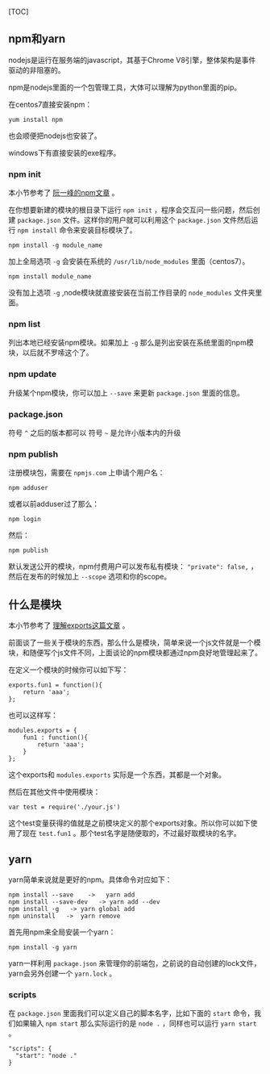 [TOC]

## npm和yarn

nodejs是运行在服务端的javascript，其基于Chrome V8引擎，整体架构是事件驱动的非阻塞的。

npm是nodejs里面的一个包管理工具，大体可以理解为python里面的pip。

在centos7直接安装npm：

```
yum install npm
```

也会顺便把nodejs也安装了。

windows下有直接安装的exe程序。

### npm init

本小节参考了 [阮一峰的npm文章](http://javascript.ruanyifeng.com/nodejs/npm.html) 。

在你想要新建的模块的根目录下运行 `npm init` ，程序会交互问一些问题，然后创建 `package.json` 文件。这样你的用户就可以利用这个 `package.json` 文件然后运行 `npm install` 命令来安装目标模块了。

```
npm install -g module_name
```

加上全局选项 `-g` 会安装在系统的 `/usr/lib/node_modules` 里面（centos7）。

```
npm install module_name
```

没有加上选项 `-g` ,node模块就直接安装在当前工作目录的 `node_modules` 文件夹里面。

### npm list

列出本地已经安装npm模块。如果加上 `-g` 那么是列出安装在系统里面的npm模块，以后就不罗嗦这个了。

### npm update

升级某个npm模块，你可以加上 `--save` 来更新 `package.json` 里面的信息。

### package.json

符号 `^` 之后的版本都可以
符号 `~` 是允许小版本内的升级

### npm publish

注册模块包，需要在 `npmjs.com` 上申请个用户名：

```
npm adduser
```

或者以前adduser过了那么：

```
npm login
```

然后：

```
npm publish
```

默认发送公开的模块，npm付费用户可以发布私有模块： `"private": false,` ，然后在发布的时候加上 `--scope` 选项和你的scope。

## 什么是模块

本小节参考了 [理解exports这篇文章](https://www.sitepoint.com/understanding-module-exports-exports-node-js/) 。

前面谈了一些关于模块的东西，那么什么是模块，简单来说一个js文件就是一个模块，和随便写个js文件不同，上面谈论的npm模块都通过npm良好地管理起来了。

在定义一个模块的时候你可以如下写：

```
exports.fun1 = function(){
    return 'aaa';
};
```

也可以这样写：

```
modules.exports = {
    fun1 : function(){
        return 'aaa';
    }
};
```

这个exports和 `modules.exports` 实际是一个东西，其都是一个对象。

然后在其他文件中使用模块：

```
var test = require('./your.js')
```

这个test变量获得的值就是之前模块定义的那个exports对象。所以你可以如下使用了现在 `test.fun1` 。那个test名字是随便取的，不过最好取模块的名字。

## yarn

yarn简单来说就是更好的npm。具体命令对应如下：

```
npm install --save    ->   yarn add
npm install --save-dev   -> yarn add --dev
npm install -g   -> yarn global add 
npm uninstall   ->  yarn remove
```

首先用npm来全局安装一个yarn： 

```
npm install -g yarn
```

yarn一样利用 `package.json` 来管理你的前端包，之前说的自动创建的lock文件，yarn会另外创建一个 `yarn.lock` 。


### scripts

在 `package.json` 里面我们可以定义自己的脚本名字，比如下面的 `start` 命令，我们如果输入 `npm start` 那么实际运行的是 `node .` ，同样也可以运行 `yarn start` 。

```
"scripts": {
  "start": "node ."
}
```













